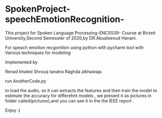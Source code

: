 # SpokenProject-speechEmotionRecognition-

This project for Spoken Language Processing-ENCS539- Course at Birzeit University,Second Semesster of 2020,by DR.Abualseoud Hanani.

For speach emotion recgonition using python with pycharm tool with Various techniques for modeling 

Implemented by 

Renad khaled
Shrouq tanatra
Raghda alkhawaja

run AnotherCode.py

to load the audio, so it can extracts the features and then train the model to estimate the accuracy for differehnt models , we present it  as pictures in folder called(pictures),and you can see it in the the IEEE report .

Enjoy :)